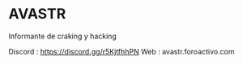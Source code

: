 # AVASTR
Informante de craking y hacking

Discord : https://discord.gg/r5KjtfhhPN
Web : avastr.foroactivo.com
